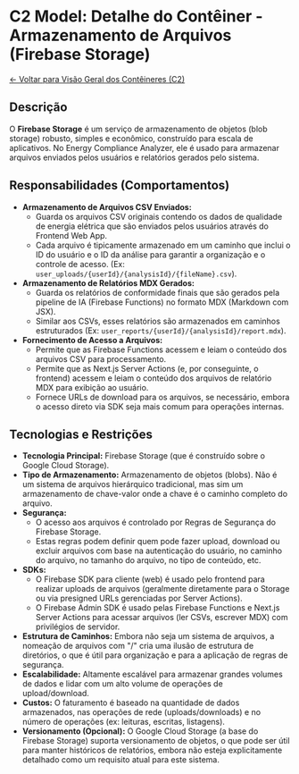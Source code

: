 
# C2 Model: Detalhe do Contêiner - Armazenamento de Arquivos (Firebase Storage)

[<- Voltar para Visão Geral dos Contêineres (C2)](./index.md)

## Descrição

O **Firebase Storage** é um serviço de armazenamento de objetos (blob storage) robusto, simples e econômico, construído para escala de aplicativos. No Energy Compliance Analyzer, ele é usado para armazenar arquivos enviados pelos usuários e relatórios gerados pelo sistema.

## Responsabilidades (Comportamentos)

*   **Armazenamento de Arquivos CSV Enviados:**
    *   Guarda os arquivos CSV originais contendo os dados de qualidade de energia elétrica que são enviados pelos usuários através do Frontend Web App.
    *   Cada arquivo é tipicamente armazenado em um caminho que inclui o ID do usuário e o ID da análise para garantir a organização e o controle de acesso. (Ex: `user_uploads/{userId}/{analysisId}/{fileName}.csv`).
*   **Armazenamento de Relatórios MDX Gerados:**
    *   Guarda os relatórios de conformidade finais que são gerados pela pipeline de IA (Firebase Functions) no formato MDX (Markdown com JSX).
    *   Similar aos CSVs, esses relatórios são armazenados em caminhos estruturados (Ex: `user_reports/{userId}/{analysisId}/report.mdx`).
*   **Fornecimento de Acesso a Arquivos:**
    *   Permite que as Firebase Functions acessem e leiam o conteúdo dos arquivos CSV para processamento.
    *   Permite que as Next.js Server Actions (e, por conseguinte, o frontend) acessem e leiam o conteúdo dos arquivos de relatório MDX para exibição ao usuário.
    *   Fornece URLs de download para os arquivos, se necessário, embora o acesso direto via SDK seja mais comum para operações internas.

## Tecnologias e Restrições

*   **Tecnologia Principal:** Firebase Storage (que é construído sobre o Google Cloud Storage).
*   **Tipo de Armazenamento:** Armazenamento de objetos (blobs). Não é um sistema de arquivos hierárquico tradicional, mas sim um armazenamento de chave-valor onde a chave é o caminho completo do arquivo.
*   **Segurança:**
    *   O acesso aos arquivos é controlado por Regras de Segurança do Firebase Storage.
    *   Estas regras podem definir quem pode fazer upload, download ou excluir arquivos com base na autenticação do usuário, no caminho do arquivo, no tamanho do arquivo, no tipo de conteúdo, etc.
*   **SDKs:**
    *   O Firebase SDK para cliente (web) é usado pelo frontend para realizar uploads de arquivos (geralmente diretamente para o Storage ou via presigned URLs gerenciadas por Server Actions).
    *   O Firebase Admin SDK é usado pelas Firebase Functions e Next.js Server Actions para acessar arquivos (ler CSVs, escrever MDX) com privilégios de servidor.
*   **Estrutura de Caminhos:** Embora não seja um sistema de arquivos, a nomeação de arquivos com "/" cria uma ilusão de estrutura de diretórios, o que é útil para organização e para a aplicação de regras de segurança.
*   **Escalabilidade:** Altamente escalável para armazenar grandes volumes de dados e lidar com um alto volume de operações de upload/download.
*   **Custos:** O faturamento é baseado na quantidade de dados armazenados, nas operações de rede (uploads/downloads) e no número de operações (ex: leituras, escritas, listagens).
*   **Versionamento (Opcional):** O Google Cloud Storage (a base do Firebase Storage) suporta versionamento de objetos, o que pode ser útil para manter históricos de relatórios, embora não esteja explicitamente detalhado como um requisito atual para este sistema.
